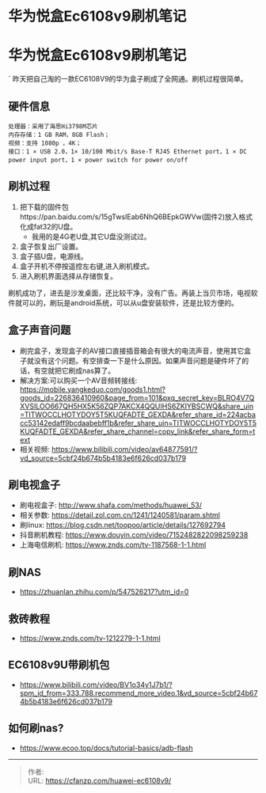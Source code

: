 # 华为悦盒Ec6108v9刷机笔记


<!--more-->

# 华为悦盒Ec6108v9刷机笔记
`
昨天把自己淘的一款EC6108V9的华为盒子刷成了全网通。刷机过程很简单。
## 硬件信息
```
处理器：采用了海思Hi3798M芯片
内存存储：1 GB RAM，8GB Flash；
视频：支持 1080p ，4K；
接口：1 × USB 2.0，1× 10/100 Mbit/s Base-T RJ45 Ethernet port，1 × DC power input port，1 × power switch for power on/off
```

## 刷机过程
1. 把下载的固件包https://pan.baidu.com/s/15gTwsIEab6NhQ6BEpkGWVw(固件2)放入格式化成fat32的U盘。
   - 我用的是4G老U盘,其它U盘没测试过。
2. 盒子恢复出厂设置。
3. 盒子插U盘，电源线。
4. 盒子开机不停按遥控左右键,进入刷机模式。
5. 进入刷机界面选择从存储恢复。

刷机成功了，进去是沙发桌面，还比较干净，没有广告。再装上当贝市场，电视软件就可以的，刷玩是android系统，可以从u盘安装软件，还是比较方便的。

## 盒子声音问题
- 刷完盒子，发现盒子的AV接口直接插音箱会有很大的电流声音，使用其它盒子就没有这个问题。有空排查一下是什么原因。如果声音问题是硬件坏了的话，有空就把它刷成nas算了。
- 解决方案:可以购买一个AV音频转接线: https://mobile.yangkeduo.com/goods1.html?goods_id=226836410960&page_from=101&pxq_secret_key=BLRO4V7QXVSILOO667QH5HX5K56ZQP7AKCX4QQUIHS6ZKIYBSCWQ&share_uin=TITWOCCLHOTYDOY5T5KUQFADTE_GEXDA&refer_share_id=224acbacc53142edaff9bcdaabebff1b&refer_share_uin=TITWOCCLHOTYDOY5T5KUQFADTE_GEXDA&refer_share_channel=copy_link&refer_share_form=text
- 相关视频: https://www.bilibili.com/video/av64877591/?vd_source=5cbf24b674b5b4183e6f626cd037b179


## 刷电视盒子
- 刷电视盒子: http://www.shafa.com/methods/huawei_53/
- 相关参数: https://detail.zol.com.cn/1241/1240581/param.shtml
- 刷linux: https://blog.csdn.net/toopoo/article/details/127692794
- 抖音刷机教程: https://www.douyin.com/video/7152482822098259238
- 上海电信刷机: https://www.znds.com/tv-1187568-1-1.html

## 刷NAS
- https://zhuanlan.zhihu.com/p/547526217?utm_id=0

## 救砖教程
- https://www.znds.com/tv-1212279-1-1.html


## EC6108v9U带刷机包
- https://www.bilibili.com/video/BV1o34y1J7b1/?spm_id_from=333.788.recommend_more_video.1&vd_source=5cbf24b674b5b4183e6f626cd037b179

## 如何刷nas?
- https://www.ecoo.top/docs/tutorial-basics/adb-flash


---

> 作者:   
> URL: https://cfanzp.com/huawei-ec6108v9/  

